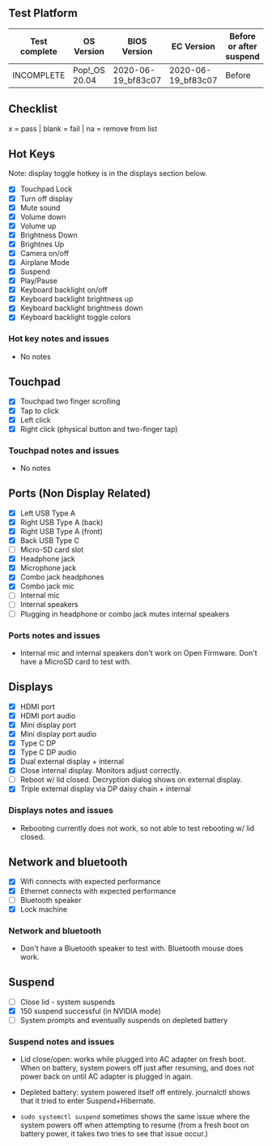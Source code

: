 ## Test Platform

| Test complete | OS Version    | BIOS Version | EC Version | Before or after suspend |
| ------------- | ------------- | ------------ | ---------- | ----------------------- |
| INCOMPLETE | Pop!\_OS 20.04 | 2020-06-19_bf83c07 | 2020-06-19_bf83c07 | Before      |

## Checklist
x = pass | blank = fail | na = remove from list

## Hot Keys

Note: display toggle hotkey is in the displays section below.

- [x] Touchpad Lock
- [X] Turn off display
- [X] Mute sound
- [X] Volume down
- [X] Volume up
- [X] Brightness Down
- [X] Brightnes Up
- [X] Camera on/off
- [X] Airplane Mode
- [X] Suspend
- [X] Play/Pause
- [X] Keyboard backlight on/off
- [X] Keyboard backlight brightness up
- [X] Keyboard backlight brightness down
- [X] Keyboard backlight toggle colors

### Hot key notes and issues

- No notes

## Touchpad

- [x] Touchpad two finger scrolling 
- [X] Tap to click
- [X] Left click
- [X] Right click (physical button and two-finger tap)

### Touchpad notes and issues

- No notes

## Ports (Non Display Related)

- [X] Left USB Type A
- [X] Right USB Type A (back)
- [X] Right USB Type A (front)
- [X] Back USB Type C
- [ ] Micro-SD card slot
- [X] Headphone jack
- [X] Microphone jack
- [X] Combo jack headphones
- [X] Combo jack mic
- [ ] Internal mic
- [ ] Internal speakers
- [ ] Plugging in headphone or combo jack mutes internal speakers

### Ports notes and issues

- Internal mic and internal speakers don't work on Open Firmware. Don't have a MicroSD card to test with.

## Displays

- [x] HDMI port
- [X] HDMI port audio
- [X] Mini display port
- [X] Mini display port audio
- [X] Type C DP
- [X] Type C DP audio
- [X] Dual external display + internal
- [X] Close internal display. Monitors adjust correctly.
- [ ] Reboot w/ lid closed. Decryption dialog shows on external display.
- [X] Triple external display via DP daisy chain + internal

### Displays notes and issues

- Rebooting currently does not work, so not able to test rebooting w/ lid closed.

## Network and bluetooth

- [X] Wifi connects with expected performance
- [X] Ethernet connects with expected performance
- [ ] Bluetooth speaker
- [X] Lock machine

### Network and bluetooth

- Don't have a Bluetooth speaker to test with. Bluetooth mouse does work.

## Suspend

- [ ] Close lid - system suspends
- [X] 150 suspend successful (in NVIDIA mode)
- [ ] System prompts and eventually suspends on depleted battery

### Suspend notes and issues

- Lid close/open: works while plugged into AC adapter on fresh boot. When on battery, system powers off just after resuming, and does not power back on until AC adapter is plugged in again.

- Depleted battery: system powered itself off entirely. journalctl shows that it tried to enter Suspend+Hibernate.

- `sudo systemctl suspend` sometimes shows the same issue where the system powers off when attempting to resume (from a fresh boot on battery power, it takes two tries to see that issue occur.)
